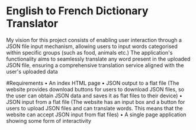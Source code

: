 # English to French Dictionary Translator
My vision for this project consists of enabling user interaction through a JSON file input mechanism, allowing users to input words categorised within specific groups (such as food, animals etc.) The application's functionality aims to seamlessly translate any word present in the uploaded JSON file, ensuring a comprehensive translation service aligned with the user's uploaded data

#Requirements
• An index HTML page
• JSON output to a flat file (The website provides download buttons for users to download JSON files, so the user can obtain JSON data and saves it as flat files to their device) 
• JSON input from a flat file (The website has an input box and a button for users to upload JSON files and can translate words. This means that the website can accept JSON input from flat files) 
• A single page application showing some form of interactivity
